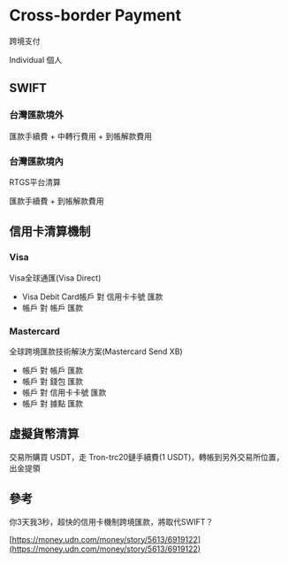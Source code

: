 # Cross-border Payment

跨境支付

Individual 個人

## SWIFT

### 台灣匯款境外

匯款手續費 + 中轉行費用 + 到帳解款費用

### 台灣匯款境內 

RTGS平台清算

匯款手續費 + 到帳解款費用

## 信用卡清算機制

### Visa

Visa全球通匯(Visa Direct)

- Visa Debit Card帳戶 對 信用卡卡號 匯款
- 帳戶 對 帳戶 匯款

### Mastercard

全球跨境匯款技術解決方案(Mastercard Send XB)

- 帳戶 對 帳戶 匯款
- 帳戶 對 錢包 匯款
- 帳戶 對 信用卡卡號 匯款
- 帳戶 對 據點 匯款

## 虛擬貨幣清算

交易所購買 USDT，走 Tron-trc20鏈手續費(1 USDT)，轉帳到另外交易所位置，出金提領

## 參考

你3天我3秒，超快的信用卡機制跨境匯款，將取代SWIFT？

[https://money.udn.com/money/story/5613/6919122](https://money.udn.com/money/story/5613/6919122)
